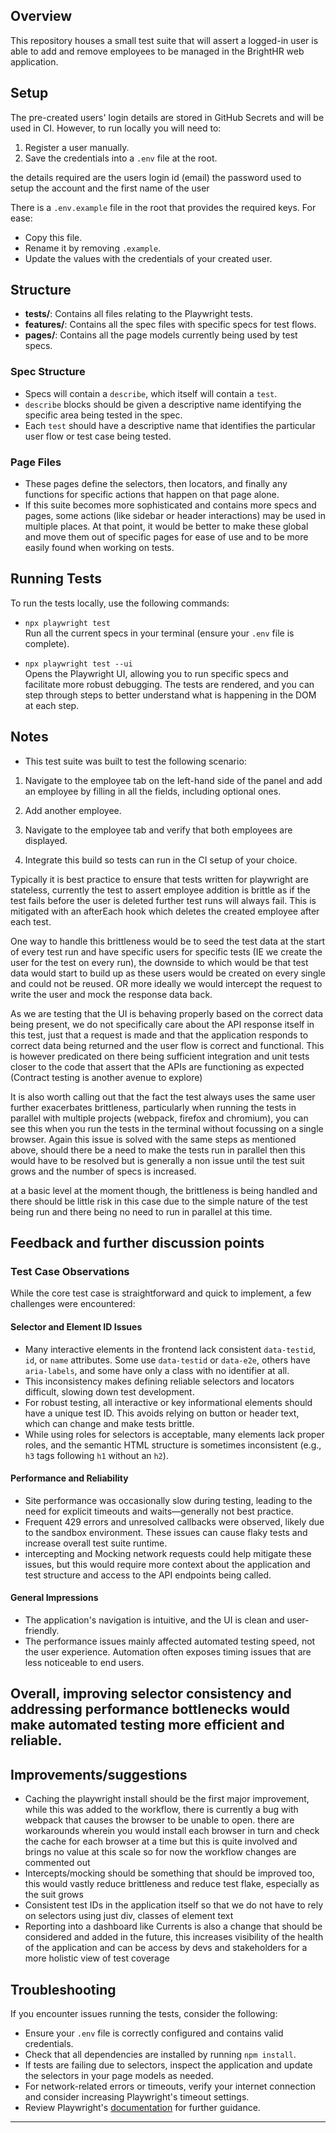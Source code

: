 ## Overview

This repository houses a small test suite that will assert a logged-in user is able to add and remove employees to be managed in the BrightHR web application.

## Setup

The pre-created users' login details are stored in GitHub Secrets and will be used in CI. However, to run locally you will need to:

1. Register a user manually.
2. Save the credentials into a `.env` file at the root.

the details required are the users login id (email) the password used to setup the account and the first name of the user

There is a `.env.example` file in the root that provides the required keys. For ease:

- Copy this file.
- Rename it by removing `.example`.
- Update the values with the credentials of your created user.

## Structure

- **tests/**: Contains all files relating to the Playwright tests.
- **features/**: Contains all the spec files with specific specs for test flows.
- **pages/**: Contains all the page models currently being used by test specs.

### Spec Structure

- Specs will contain a `describe`, which itself will contain a `test`.
- `describe` blocks should be given a descriptive name identifying the specific area being tested in the spec.
- Each `test` should have a descriptive name that identifies the particular user flow or test case being tested.

### Page Files

- These pages define the selectors, then locators, and finally any functions for specific actions that happen on that page alone.
- If this suite becomes more sophisticated and contains more specs and pages, some actions (like sidebar or header interactions) may be used in multiple places. At that point, it would be better to make these global and move them out of specific pages for ease of use and to be more easily found when working on tests.

## Running Tests

To run the tests locally, use the following commands:

- `npx playwright test`  
   Run all the current specs in your terminal (ensure your `.env` file is complete).

- `npx playwright test --ui`  
   Opens the Playwright UI, allowing you to run specific specs and facilitate more robust debugging. The tests are rendered, and you can step through steps to better understand what is happening in the DOM at each step.

## Notes

- This test suite was built to test the following scenario:

1. Navigate to the employee tab on the left-hand side of the panel and add an employee by filling in all the fields, including optional ones.

2. Add another employee.

3. Navigate to the employee tab and verify that both employees are displayed.

4. Integrate this build so tests can run in the CI setup of your choice.

Typically it is best practice to ensure that tests written for playwright are stateless, currently the test to assert employee addition is brittle as if the test fails before the user is deleted further test runs will always fail. This is mitigated with an afterEach hook which deletes the created employee after each test.

One way to handle this brittleness would be to seed the test data at the start of every test run and have specific users for specific tests (IE we create the user for the test on every run), the downside to which would be that test data would start to build up as these users would be created on every single and could not be reused. OR more ideally we would intercept the request to write the user and mock the response data back.

As we are testing that the UI is behaving properly based on the correct data being present, we do not specifically care about the API response itself in this test, just that a request is made and that the application responds to correct data being returned and the user flow is correct and functional. This is however predicated on there being sufficient integration and unit tests closer to the code that assert that the APIs are functioning as expected (Contract testing is another avenue to explore)

It is also worth calling out that the fact the test always uses the same user further exacerbates brittleness, particularly when running the tests in parallel with multiple projects (webpack, firefox and chromium), you can see this when you run the tests in the terminal without focussing on a single browser. Again this issue is solved with the same steps as mentioned above, should there be a need to make the tests run in parallel then this would have to be resolved but is generally a non issue until the test suit grows and the number of specs is increased.

at a basic level at the moment though, the brittleness is being handled and there should be little risk in this case due to the simple nature of the test being run and there being no need to run in parallel at this time.

## Feedback and further discussion points

### Test Case Observations

While the core test case is straightforward and quick to implement, a few challenges were encountered:

#### Selector and Element ID Issues

- Many interactive elements in the frontend lack consistent `data-testid`, `id`, or `name` attributes. Some use `data-testid` or `data-e2e`, others have `aria-labels`, and some have only a class with no identifier at all.
- This inconsistency makes defining reliable selectors and locators difficult, slowing down test development.
- For robust testing, all interactive or key informational elements should have a unique test ID. This avoids relying on button or header text, which can change and make tests brittle.
- While using roles for selectors is acceptable, many elements lack proper roles, and the semantic HTML structure is sometimes inconsistent (e.g., `h3` tags following `h1` without an `h2`).

#### Performance and Reliability

- Site performance was occasionally slow during testing, leading to the need for explicit timeouts and waits—generally not best practice.
- Frequent 429 errors and unresolved callbacks were observed, likely due to the sandbox environment. These issues can cause flaky tests and increase overall test suite runtime.
- intercepting and Mocking network requests could help mitigate these issues, but this would require more context about the application and test structure and access to the API endpoints being called.

#### General Impressions

- The application's navigation is intuitive, and the UI is clean and user-friendly.
- The performance issues mainly affected automated testing speed, not the user experience. Automation often exposes timing issues that are less noticeable to end users.

## Overall, improving selector consistency and addressing performance bottlenecks would make automated testing more efficient and reliable.

## Improvements/suggestions

- Caching the playwright install should be the first major improvement, while this was added to the workflow, there is currently a bug with webpack that causes the browser to be unable to open.
  there are workarounds wherein you would install each browser in turn and check the cache for each browser at a time but this is quite involved and brings no value at this scale so for now the workflow changes are commented out
- Intercepts/mocking should be something that should be improved too, this would vastly reduce brittleness and reduce test flake, especially as the suit grows
- Consistent test IDs in the application itself so that we do not have to rely on selectors using just div, classes of element text
- Reporting into a dashboard like Currents is also a change that should be considered and added in the future, this increases visibility of the health of the application and can be access by devs and stakeholders for a more holistic view of test coverage

## Troubleshooting

If you encounter issues running the tests, consider the following:

- Ensure your `.env` file is correctly configured and contains valid credentials.
- Check that all dependencies are installed by running `npm install`.
- If tests are failing due to selectors, inspect the application and update the selectors in your page models as needed.
- For network-related errors or timeouts, verify your internet connection and consider increasing Playwright's timeout settings.
- Review Playwright's [documentation](https://playwright.dev/docs/intro) for further guidance.

---
